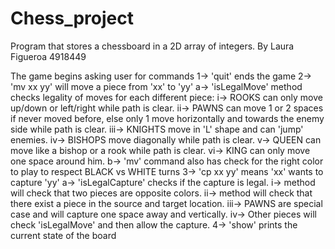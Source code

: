 # Chess_project
Program that stores a chessboard in a 2D array of integers.
By Laura Figueroa 4918449

The game begins asking user for commands
    1-> 'quit' ends the game
    2-> 'mv xx yy' will move a piece from 'xx' to 'yy'
        a-> 'isLegalMove' method checks legality of moves for each different piece:
            i-> ROOKS can only move up/down or left/right while path is clear.
           ii-> PAWNS can move 1 or 2 spaces if never moved before, else only 1 move horizontally and towards the enemy side while path is clear.
          iii-> KNIGHTS move in 'L' shape and can 'jump' enemies.
           iv-> BISHOPS move diagonally while path is clear.
            v-> QUEEN can move like a bishop or a rook while path is clear.
           vi-> KING can only move one space around him. 
        b-> 'mv' command also has check for the right color to play to respect BLACK vs WHITE turns
    3-> 'cp xx yy' means 'xx' wants to capture 'yy'
        a-> 'isLegalCapture' checks if the capture is legal.
            i-> method will check that two pieces are opposite colors.
           ii-> method will check that there exist a piece in the source and target location.
          iii-> PAWNS are special case and will capture one space away and vertically.
           iv-> Other pieces will check 'isLegalMove' and then allow the capture.
    4-> 'show' prints the current state of the board 